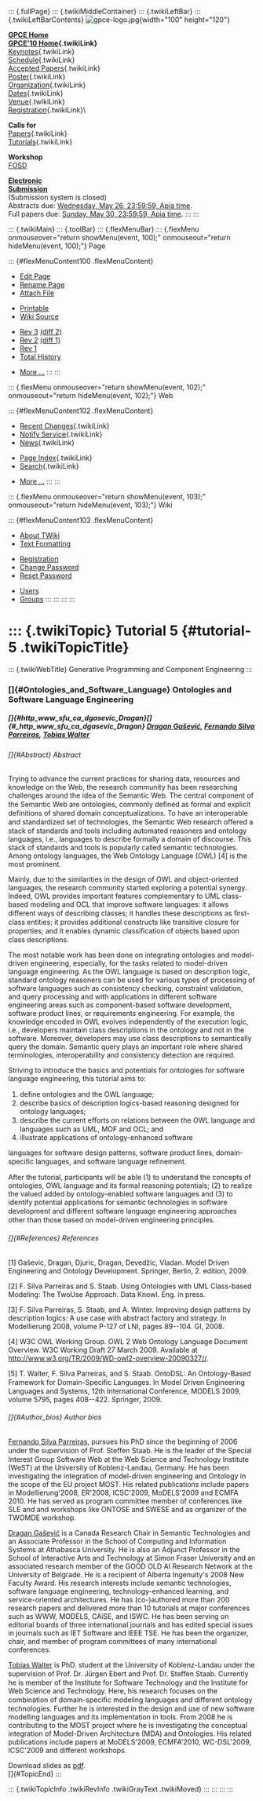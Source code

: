 ::: {.fullPage}
::: {.twikiMiddleContainer}
::: {.twikiLeftBar}
::: {.twikiLeftBarContents}
![gpce-logo.jpg](../pub/GPCE10/WebLeftBar/gpce-logo.jpg){width="100"
height="120"}

**[GPCE Home](http://program-transformation.org/Gpce)**\
**[GPCE\'10 Home](WebHome){.twikiLink}**\
[Keynotes](KeynoteSpeakers){.twikiLink}\
[Schedule](ConferenceProgram){.twikiLink}\
[Accepted Papers](AcceptedPapers){.twikiLink}\
[Poster](Poster){.twikiLink}\
[Organization](ConferenceOrganization){.twikiLink}\
[Dates](ImportantDates){.twikiLink}\
[Venue](ConferenceVenue){.twikiLink}\
[Registration](ConferenceRegistration){.twikiLink}\

**Calls for**\
[Papers](CallForPapers){.twikiLink}\
[Tutorials](CallForTutorials){.twikiLink}

**Workshop**\
[FOSD](http://www.infosun.fim.uni-passau.de/cl/staff/apel/FOSD2010/index.html)

**[Electronic\
Submission](http://www.easychair.org/conferences/?conf=gpce10)**\
(Submission system is closed)\
Abstracts due: [Wednesday, May 26, 23:59:59, Apia
time](http://www.timeanddate.com/worldclock/fixedtime.html?month=5&day=26&year=2010&hour=23&min=59&sec=59&p1=282).\
Full papers due: [Sunday, May 30, 23:59:59, Apia
time](http://www.timeanddate.com/worldclock/fixedtime.html?month=5&day=30&year=2010&hour=23&min=59&sec=59&p1=282).
:::
:::

::: {.twikiMain}
::: {.toolBar}
::: {.flexMenuBar}
::: {.flexMenu onmouseover="return showMenu(event, 100);" onmouseout="return hideMenu(event, 100);"}
Page

::: {#flexMenuContent100 .flexMenuContent}
-   [Edit
    Page](http://www.program-transformation.org/edit/GPCE10/Tutorial5OntologiesAndSE?t=1536828788)
-   [Rename
    Page](http://www.program-transformation.org/rename/GPCE10/Tutorial5OntologiesAndSE)
-   [Attach
    File](http://www.program-transformation.org/attach/GPCE10/Tutorial5OntologiesAndSE)

<!-- -->

-   [Printable](http://www.program-transformation.org/view/GPCE10/Tutorial5OntologiesAndSE?skin=print.pattern)
-   [Wiki
    Source](http://www.program-transformation.org/view/GPCE10/Tutorial5OntologiesAndSE?skin=text&raw=on&contenttype=text/plain)

<!-- -->

-   [Rev
    3](http://www.program-transformation.org/view/GPCE10/Tutorial5OntologiesAndSE?rev=1.3)
    [(diff 2)](http://www.program-transformation.org/rdiff/GPCE10/Tutorial5OntologiesAndSE?rev1=1.3&rev2=1.2)
-   [Rev
    2](http://www.program-transformation.org/view/GPCE10/Tutorial5OntologiesAndSE?rev=1.2)
    [(diff 1)](http://www.program-transformation.org/rdiff/GPCE10/Tutorial5OntologiesAndSE?rev1=1.2&rev2=1.1)
-   [Rev
    1](http://www.program-transformation.org/view/GPCE10/Tutorial5OntologiesAndSE?rev=1.1)
-   [Total
    History](http://www.program-transformation.org/rdiff/GPCE10/Tutorial5OntologiesAndSE)

<!-- -->

-   [More
    \...](http://www.program-transformation.org/oops/GPCE10/Tutorial5OntologiesAndSE?template=oopsmore&param1=1.3&param2=1.3)
:::
:::

::: {.flexMenu onmouseover="return showMenu(event, 102);" onmouseout="return hideMenu(event, 102);"}
Web

::: {#flexMenuContent102 .flexMenuContent}
-   [Recent Changes](WebChanges){.twikiLink}
-   [Notify Service](WebNotify){.twikiLink}
-   [News](WebNews){.twikiLink}

<!-- -->

-   [Page Index](WebIndex){.twikiLink}
-   [Search](WebSearch){.twikiLink}

<!-- -->

-   [More
    \...](http://www.program-transformation.org/oops/GPCE10/Tutorial5OntologiesAndSE?template=oopsmore&param1=1.3&param2=1.3)
:::
:::

::: {.flexMenu onmouseover="return showMenu(event, 103);" onmouseout="return hideMenu(event, 103);"}
Wiki

::: {#flexMenuContent103 .flexMenuContent}
-   [About
    TWiki](http://www.program-transformation.org/view/TWiki/WebHome)
-   [Text
    Formatting](http://www.program-transformation.org/view/TWiki/TextFormattingRules)

<!-- -->

-   [Registration](http://www.program-transformation.org/view/TWiki/TWikiRegistration)
-   [Change
    Password](http://www.program-transformation.org/view/TWiki/ChangePassword)
-   [Reset
    Password](http://www.program-transformation.org/view/TWiki/ResetPassword)

<!-- -->

-   [Users](http://www.program-transformation.org/view/Main/TWikiUsers)
-   [Groups](http://www.program-transformation.org/view/Main/TWikiGroups)
:::
:::
:::
:::

::: {.twikiTopic}
Tutorial 5 {#tutorial-5 .twikiTopicTitle}
==========

::: {.twikiWebTitle}
Generative Programming and Component Engineering
:::

### []{#Ontologies_and_Software_Language} Ontologies and Software Language Engineering

##### []{#http_www_sfu_ca_dgasevic_Dragan}[]{#_http_www_sfu_ca_dgasevic_Dragan} [Dragan Gašević](http://www.sfu.ca/~dgasevic/), [Fernando Silva Parreiras](http://www.fernando.parreiras.nom.br/), [Tobias Walter](http://www.uni-koblenz-landau.de/koblenz/fb4/institute/IFI/AGStaab/Persons/tobias-walter/tobias-walter)

###### []{#Abstract} Abstract

Trying to advance the current practices for sharing data, resources and
knowledge on the Web, the research community has been researching
challenges around the idea of the Semantic Web. The central component of
the Semantic Web are ontologies, commonly deﬁned as formal and explicit
definitions of shared domain conceptualizations. To have an
interoperable and standardized set of technologies, the Semantic Web
research oﬀered a stack of standards and tools including automated
reasoners and ontology languages, i.e., languages to describe formally a
domain of discourse. This stack of standards and tools is popularly
called semantic technologies. Among ontology languages, the Web Ontology
Language (OWL) \[4\] is the most prominent.

Mainly, due to the similarities in the design of OWL and object-oriented
languages, the research community started exploring a potential synergy.
Indeed, OWL provides important features complementary to UML class-based
modeling and OCL that improve software languages: it allows diﬀerent
ways of describing classes; it handles these descriptions as ﬁrst-class
entities; it provides additional constructs like transitive closure for
properties; and it enables dynamic classiﬁcation of objects based upon
class descriptions.

The most notable work has been done on integrating ontologies and
model-driven engineering, especially, for the tasks related to
model-driven language engineering. As the OWL language is based on
description logic, standard ontology reasoners can be used for various
types of processing of software languages such as consistency checking,
constraint validation, and query processing and with applications in
different software engineering areas such as component-based software
development, software product lines, or requirements engineering. For
example, the knowledge encoded in OWL evolves independently of the
execution logic, i.e., developers maintain class descriptions in the
ontology and not in the software. Moreover, developers may use class
descriptions to semantically query the domain. Semantic query plays an
important role where shared terminologies, interoperability and
consistency detection are required.

Striving to introduce the basics and potentials for ontologies for
software language engineering, this tutorial aims to:

1.  deﬁne ontologies and the OWL language;
2.  describe basics of description logics-based reasoning designed for
    ontology languages;
3.  describe the current eﬀorts on relations between the OWL language
    and languages such as UML, MOF and OCL; and
4.  illustrate applications of ontology-enhanced software

languages for software design patterns, software product lines,
domain-speciﬁc languages, and software language reﬁnement.

After the tutorial, participants will be able (1) to understand the
concepts of ontologies, OWL language and its formal reasoning
potentials; (2) to realize the valued added by ontology-enabled software
languages and (3) to identify potential applications for semantic
technologies in software development and diﬀerent software language
engineering approaches other than those based on model-driven
engineering principles.

###### []{#References} References

\[1\] Gaševic, Dragan, Djuric, Dragan, Devedžic, Vladan. Model Driven
Engineering and Ontology Development. Springer, Berlin, 2. edition,
2009.

\[2\] F. Silva Parreiras and S. Staab. Using Ontologies with UML
Class-based Modeling: The TwoUse Approach. Data Knowl. Eng. in press.

\[3\] F. Silva Parreiras, S. Staab, and A. Winter. Improving design
patterns by description logics: A use case with abstract factory and
strategy. In Modellierung 2008, volume P-127 of LNI, pages 89--104. GI,
2008.

\[4\] W3C OWL Working Group. OWL 2 Web Ontology Language Document
Overview. W3C Working Draft 27 March 2009. Available at
<http://www.w3.org/TR/2009/WD-owl2-overview-20090327//>.

\[5\] T. Walter, F. Silva Parreiras, and S. Staab. OntoDSL: An
Ontology-Based Framework for Domain-Speciﬁc Languages. In Model Driven
Engineering Languages and Systems, 12th International Conference, MODELS
2009, volume 5795, pages 408--422. Springer, 2009.

###### []{#Author_bios} Author bios

[Fernando Silva Parreiras](http://www.fernando.parreiras.nom.br/),
pursues his PhD since the beginning of 2006 under the supervision of
Prof. Steﬀen Staab. He is the leader of the Special Interest Group
Software Web at the Web Science and Technology Institute (WeST) at the
University of Koblenz-Landau, Germany. He has been investigating the
integration of model-driven engineering and Ontology in the scope of the
EU project MOST. His related publications include papers in
Modellierung'2008, ER'2008, ICSC'2009, MoDELS'2009 and ECMFA 2010. He
has served as program committee member of conferences like SLE and and
workshops like ONTOSE and SWESE and as organizer of the TWOMDE workshop.

[Dragan Gašević](http://www.sfu.ca/~dgasevic/) is a Canada Research
Chair in Semantic Technologies and an Associate Professor in the School
of Computing and Information Systems at Athabasca University. He is also
an Adjunct Professor in the School of Interactive Arts and Technology at
Simon Fraser University and an associated research member of the GOOD
OLD AI Research Network at the University of Belgrade. He is a recipient
of Alberta Ingenuity's 2008 New Faculty Award. His research interests
include semantic technologies, software language engineering,
technology-enhanced learning, and service-oriented architectures. He has
(co-)authored more than 200 research papers and delivered more than 10
tutorials at major conferences such as WWW, MODELS, CAiSE, and ISWC. He
has been serving on editorial boards of three international journals and
has edited special issues in journals such as IET Software and IEEE TSE.
He has been the organizer, chair, and member of program committees of
many international conferences.

[Tobias
Walter](http://www.uni-koblenz-landau.de/koblenz/fb4/institute/IFI/AGStaab/Persons/tobias-walter/tobias-walter)
is PhD. student at the University of Koblenz-Landau under the
supervision of Prof. Dr. Jürgen Ebert and Prof. Dr. Steﬀen Staab.
Currently he is member of the Institute for Software Technology and the
Institute for Web Science and Technology. Here, his research focuses on
the combination of domain-speciﬁc modeling languages and diﬀerent
ontology technologies. Further he is interested in the design and use of
new software modelling languages and its implementation in tools. From
2008 he is contributing to the MOST project where he is investigating
the conceptual integration of Model-Driven Architecture (MDA) and
Ontologies. His related publications include papers at MoDELS'2009,
ECMFA'2010, WC-DSL'2009, ICSC'2009 and different workshops.

Download slides as
[pdf](http://program-transformation.org/pub/GPCE10/ConferenceProgram/sle2010_10Oct2010.pdf).\
[]{#TopicEnd}
:::

::: {.twikiTopicInfo .twikiRevInfo .twikiGrayText .twikiMoved}
:::
:::
:::
:::
